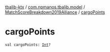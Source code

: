 [tbalib-ktx](../../index.md) / [com.npmanos.tbalib.model](../index.md) / [MatchScoreBreakdown2019Alliance](index.md) / [cargoPoints](./cargo-points.md)

# cargoPoints

`val cargoPoints: `[`Int`](https://kotlinlang.org/api/latest/jvm/stdlib/kotlin/-int/index.html)`?`